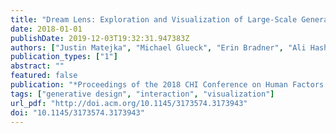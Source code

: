 ```yaml
---
title: "Dream Lens: Exploration and Visualization of Large-Scale Generative Design Datasets"
date: 2018-01-01
publishDate: 2019-12-03T19:32:31.947383Z
authors: ["Justin Matejka", "Michael Glueck", "Erin Bradner", "Ali Hashemi", "Tovi Grossman", "George Fitzmaurice"]
publication_types: ["1"]
abstract: ""
featured: false
publication: "*Proceedings of the 2018 CHI Conference on Human Factors in Computing Systems*"
tags: ["generative design", "interaction", "visualization"]
url_pdf: "http://doi.acm.org/10.1145/3173574.3173943"
doi: "10.1145/3173574.3173943"
---
```


